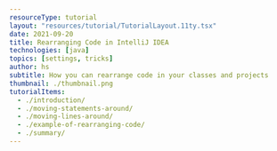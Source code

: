 ```yaml
---
resourceType: tutorial
layout: "resources/tutorial/TutorialLayout.11ty.tsx"
date: 2021-09-20
title: Rearranging Code in IntelliJ IDEA
technologies: [java]
topics: [settings, tricks]
author: hs
subtitle: How you can rearrange code in your classes and projects 
thumbnail: ./thumbnail.png
tutorialItems:
  - ./introduction/
  - ./moving-statements-around/
  - ./moving-lines-around/
  - ./example-of-rearranging-code/
  - ./summary/
---
```

